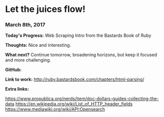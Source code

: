 # Let the juices flow!


### March 8th, 2017

**Today's Progress:** Web Scraping Intro from the Bastards Book  of Ruby 

**Thoughts:** Nice and interesting.

**What next?** Continue tomorrow, broadening horizons, but keep it focused and more challenging.

**GitHub:**

**Link to work:** http://ruby.bastardsbook.com/chapters/html-parsing/

**Extra links:**

https://www.propublica.org/nerds/item/doc-dollars-guides-collecting-the-data
https://en.wikipedia.org/wiki/List_of_HTTP_header_fields
https://www.mediawiki.org/wiki/API:Opensearch